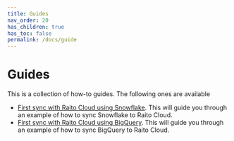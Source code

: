 ```yaml
---
title: Guides
nav_order: 20
has_children: true
has_toc: false
permalink: /docs/guide
---
```


# Guides

This is a collection of how-to guides. The following ones are available
* [First sync with Raito Cloud using Snowflake](/docs/guide/cloud). This will guide you through an example of how to sync Snowflake to Raito Cloud. 
* [First sync with Raito Cloud using BigQuery](/docs/guide/bigquery). This will guide you through an example of how to sync BigQuery to Raito Cloud. 
